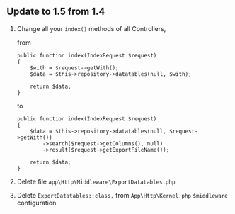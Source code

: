 ## Update to 1.5 from 1.4

1. Change all your `index()` methods of all Controllers,

    from

    ```
    public function index(IndexRequest $request)
    {
        $with = $request->getWith();
        $data = $this->repository->datatables(null, $with);

        return $data;
    }
    ```

    to

    ```
    public function index(IndexRequest $request)
    {
        $data = $this->repository->datatables(null, $request->getWith())
            ->search($request->getColumns(), null)
            ->result($request->getExportFileName());

        return $data;
    }
    ```

2. Delete file `app\Http\Middleware\ExportDatatables.php`
3. Delete `ExportDatatables::class,` from `App\Http\Kernel.php` `$middleware` configuration.
